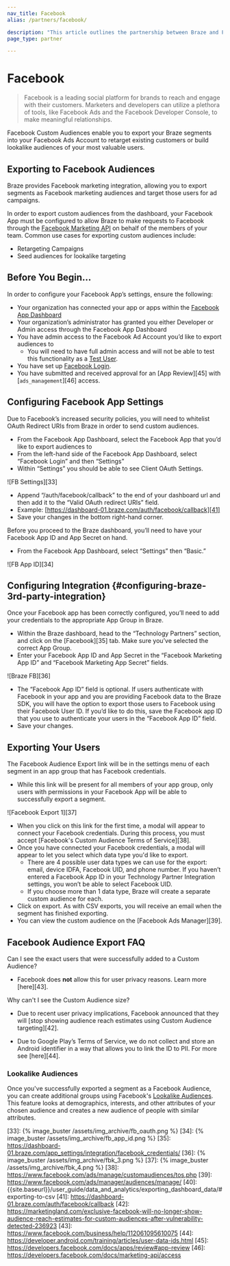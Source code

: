 ```yaml
---
nav_title: Facebook
alias: /partners/facebook/

description: "This article outlines the partnership between Braze and Facebook, a leading social platform for brands to reach and engage with their customers."
page_type: partner

---
```


# Facebook

> Facebook is a leading social platform for brands to reach and engage with their customers. Marketers and developers can utilize a plethora of tools, like Facebook Ads and the Facebook Developer Console, to make meaningful relationships.

Facebook Custom Audiences enable you to export your Braze segments into your Facebook Ads Account to retarget existing customers or build lookalike audiences of your most valuable users.

## Exporting to Facebook Audiences

Braze provides Facebook marketing integration, allowing you to export segments as Facebook marketing audiences and target those users for ad campaigns.

In order to export custom audiences from the dashboard, your Facebook App must be configured to allow Braze to make requests to Facebook through the [Facebook Marketing API][29] on behalf of the members of your team. Common use cases for exporting custom audiences include:

- Retargeting Campaigns
- Seed audiences for lookalike targeting

## Before You Begin...

In order to configure your Facebook App’s settings, ensure the following:

- Your organization has connected your app or apps within the [Facebook App Dashboard][30]
- Your organization’s administrator has granted you either Developer or Admin access through the Facebook App Dashboard
- You have admin access to the Facebook Ad Account you’d like to export audiences to
  - You will need to have full admin access and will not be able to test this functionality as a [Test User][32].
- You have set up [Facebook Login][31].
- You have submitted and received approval for an [App Review][45] with [`ads_management`][46] access.

## Configuring Facebook App Settings

Due to Facebook’s increased security policies, you will need to whitelist OAuth Redirect URIs from Braze in order to send custom audiences.

- From the Facebook App Dashboard, select the Facebook App that you’d like to export audiences to
- From the left-hand side of the Facebook App Dashboard, select “Facebook Login” and then “Settings”
- Within “Settings” you should be able to see Client OAuth Settings.

![FB Settings][33]

- Append “/auth/facebook/callback” to the end of your dashboard url and then add it to the “Valid OAuth redirect URIs” field.
 - Example: [https://dashboard-01.braze.com/auth/facebook/callback][41]
- Save your changes in the bottom right-hand corner.

Before you proceed to the Braze dashboard, you’ll need to have your Facebook App ID and App Secret on hand.

- From the Facebook App Dashboard, select “Settings” then “Basic.”

![FB App ID][34]

## Configuring Integration {#configuring-braze-3rd-party-integration}

Once your Facebook app has been correctly configured, you’ll need to add your credentials to the appropriate App Group in Braze.

- Within the Braze dashboard, head to the “Technology Partners” section, and click on the [Facebook][35] tab. Make sure you’ve selected the correct App Group.
- Enter your Facebook App ID and App Secret in the “Facebook Marketing App ID” and “Facebook Marketing App Secret” fields.

![Braze FB][36]

  - The “Facebook App ID” field is optional. If users authenticate with Facebook in your app and you are providing Facebook data to the Braze SDK, you will have the option to export those users to Facebook using their Facebook User ID. If you’d like to do this, save the Facebook app ID that you use to authenticate your users in the “Facebook App ID” field.
- Save your changes.

## Exporting Your Users

The Facebook Audience Export link will be in the settings menu of each segment in an app group that has Facebook credentials.

- While this link will be present for all members of your app group, only users with permissions in your Facebook App will be able to successfully export a segment.

![Facebook Export 1][37]

- When you click on this link for the first time, a modal will appear to connect your Facebook credentials. During this process, you must accept [Facebook's Custom Audience Terms of Service][38].
- Once you have connected your Facebook credentials, a modal will appear to let you select which data type you'd like to export.
  - There are 4 possible user data types we can use for the export: email, device IDFA, Facebook UID, and phone number. If you haven’t entered a Facebook App ID in your Technology Partner Integration settings, you won’t be able to select Facebook UID.
  - If you choose more than 1 data type, Braze will create a separate custom audience for each.
- Click on export. As with CSV exports, you will receive an email when the segment has finished exporting.
- You can view the custom audience on the [Facebook Ads Manager][39].

## Facebook Audience Export FAQ

Can I see the exact users that were successfully added to a Custom Audience?

- Facebook does **not** allow this for user privacy reasons. Learn more [here][43].

Why can't I see the Custom Audience size?

- Due to recent user privacy implications, Facebook announced that they will [stop showing audience reach estimates using Custom Audience targeting][42].

- Due to Google Play’s Terms of Service, we do not collect and store an Android identifier in a way that allows you to link the ID to PII. For more see [here][44].

### Lookalike Audiences

Once you've successfully exported a segment as a Facebook Audience, you can create additional groups using Facebook's [Lookalike Audiences][17]. This feature looks at demographics, interests, and other attributes of your chosen audience and creates a new audience of people with similar attributes.



[17]: https://www.facebook.com/business/a/online-sales/lookalike-audiences
[29]: https://developers.facebook.com/docs/marketing-api/overview#configure-app
[30]: https://developers.facebook.com/apps/
[31]: https://developers.facebook.com/docs/facebook-login/
[32]: https://developers.facebook.com/docs/apps/test-users/
[33]: {% image_buster /assets/img_archive/fb_oauth.png %}
[34]: {% image_buster /assets/img_archive/fb_app_id.png %}
[35]: https://dashboard-01.braze.com/app_settings/integration/facebook_credentials/
[36]: {% image_buster /assets/img_archive/fbk_3.png %}
[37]: {% image_buster /assets/img_archive/fbk_4.png %}
[38]: https://www.facebook.com/ads/manage/customaudiences/tos.php
[39]: https://www.facebook.com/ads/manager/audiences/manage/
[40]: {{site.baseurl}}/user_guide/data_and_analytics/exporting_dashboard_data/#exporting-to-csv
[41]: https://dashboard-01.braze.com/auth/facebook/callback
[42]: https://marketingland.com/exclusive-facebook-will-no-longer-show-audience-reach-estimates-for-custom-audiences-after-vulnerability-detected-236923
[43]: https://www.facebook.com/business/help/112061095610075
[44]: https://developer.android.com/training/articles/user-data-ids.html
[45]: https://developers.facebook.com/docs/apps/review#app-review
[46]: https://developers.facebook.com/docs/marketing-api/access
